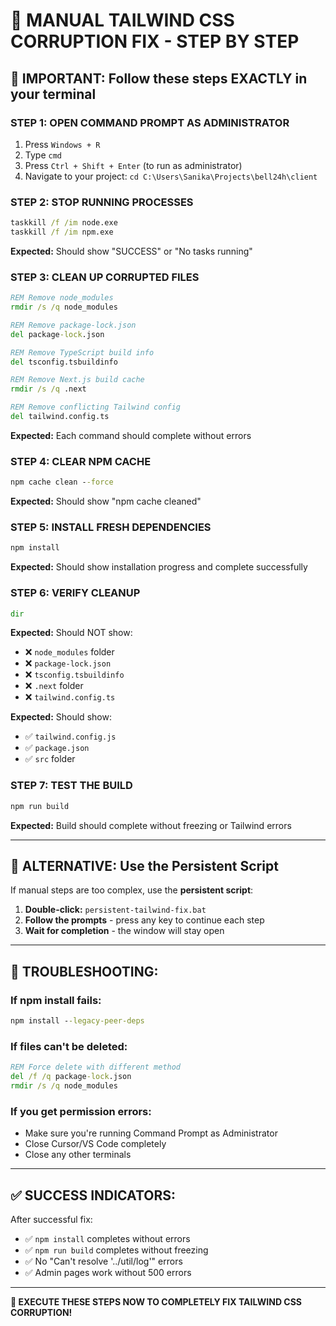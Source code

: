 # 🔧 MANUAL TAILWIND CSS CORRUPTION FIX - STEP BY STEP

## **🚨 IMPORTANT: Follow these steps EXACTLY in your terminal**

### **STEP 1: OPEN COMMAND PROMPT AS ADMINISTRATOR**
1. Press `Windows + R`
2. Type `cmd`
3. Press `Ctrl + Shift + Enter` (to run as administrator)
4. Navigate to your project: `cd C:\Users\Sanika\Projects\bell24h\client`

### **STEP 2: STOP RUNNING PROCESSES**
```cmd
taskkill /f /im node.exe
taskkill /f /im npm.exe
```
**Expected:** Should show "SUCCESS" or "No tasks running"

### **STEP 3: CLEAN UP CORRUPTED FILES**
```cmd
REM Remove node_modules
rmdir /s /q node_modules

REM Remove package-lock.json
del package-lock.json

REM Remove TypeScript build info
del tsconfig.tsbuildinfo

REM Remove Next.js build cache
rmdir /s /q .next

REM Remove conflicting Tailwind config
del tailwind.config.ts
```

**Expected:** Each command should complete without errors

### **STEP 4: CLEAR NPM CACHE**
```cmd
npm cache clean --force
```
**Expected:** Should show "npm cache cleaned"

### **STEP 5: INSTALL FRESH DEPENDENCIES**
```cmd
npm install
```
**Expected:** Should show installation progress and complete successfully

### **STEP 6: VERIFY CLEANUP**
```cmd
dir
```
**Expected:** Should NOT show:
- ❌ `node_modules` folder
- ❌ `package-lock.json`
- ❌ `tsconfig.tsbuildinfo`
- ❌ `.next` folder
- ❌ `tailwind.config.ts`

**Expected:** Should show:
- ✅ `tailwind.config.js`
- ✅ `package.json`
- ✅ `src` folder

### **STEP 7: TEST THE BUILD**
```cmd
npm run build
```
**Expected:** Build should complete without freezing or Tailwind errors

---

## **🎯 ALTERNATIVE: Use the Persistent Script**

If manual steps are too complex, use the **persistent script**:

1. **Double-click:** `persistent-tailwind-fix.bat`
2. **Follow the prompts** - press any key to continue each step
3. **Wait for completion** - the window will stay open

---

## **🚨 TROUBLESHOOTING:**

### **If npm install fails:**
```cmd
npm install --legacy-peer-deps
```

### **If files can't be deleted:**
```cmd
REM Force delete with different method
del /f /q package-lock.json
rmdir /s /q node_modules
```

### **If you get permission errors:**
- Make sure you're running Command Prompt as Administrator
- Close Cursor/VS Code completely
- Close any other terminals

---

## **✅ SUCCESS INDICATORS:**

After successful fix:
- ✅ `npm install` completes without errors
- ✅ `npm run build` completes without freezing
- ✅ No "Can't resolve '../util/log'" errors
- ✅ Admin pages work without 500 errors

---

**🎯 EXECUTE THESE STEPS NOW TO COMPLETELY FIX TAILWIND CSS CORRUPTION!**

